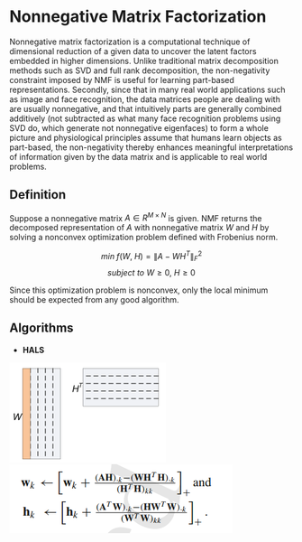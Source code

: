 <script type="text/javascript"
	src="//cdn.mathjax.org/mathjax/latest/MathJax.js?config=TeX-AMS_HTML,
	/javascripts/MathJaxLocal.js
">
</script>

# Nonnegative Matrix Factorization

Nonnegative matrix factorization is a computational technique of dimensional reduction of a given data to uncover the latent factors embedded in higher dimensions. Unlike traditional matrix decomposition methods such as SVD and full rank decomposition, the non-negativity constraint imposed by NMF is useful for learning part-based representations. Secondly, since that in many real world applications such as image and face recognition, the data matrices people are dealing with are usually nonnegative, and that intuitively parts are generally combined additively (not subtracted as what many face recognition problems using SVD do, which generate not nonnegative eigenfaces) to form a whole picture and physiological principles assume that humans learn objects as part-based, the non-negativity thereby enhances meaningful interpretations of information given by the data matrix and is applicable to real world problems.  

## Definition

Suppose a nonnegative matrix $A \in R^{M \times N}$ is given. NMF returns the decomposed representation of $A$ with nonnegative matrix $W$ and $H$ by solving a nonconvex optimization problem defined with Frobenius norm.

$$min \; f(W, \; H) = {\left \lVert A-WH^T \right \rVert}^2_F $$ $$subject \ to \ W \ge 0, \ H \ge 0$$

Since this optimization problem is nonconvex, only the local minimum should be expected from any good algorithm.

## Algorithms

* **HALS**

![](/pic/1.PNG)
![](/pic/2.PNG)
